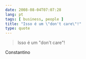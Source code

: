 ```yaml
---
date: 2008-08-04T07:07:28
lang: pt
tags: [ business, people ]
title: "Isso é um \"don't care\"!"
type: quote
---
```


> Isso é um "don't care"!

Constantino

